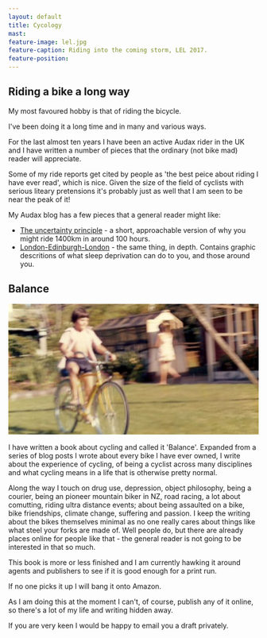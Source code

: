 ```yaml
---
layout: default
title: Cycology
mast: 
feature-image: lel.jpg
feature-caption: Riding into the coming storm, LEL 2017.
feature-position: 
---
```



## Riding a bike a long way

My most favoured hobby is that of riding the bicycle.

I've been doing it a long time and in many and various ways.

For the last almost ten years I have been an active Audax rider in the UK and I have written a number of pieces that the ordinary (not bike mad) reader will appreciate.

Some of my ride reports get cited by people as 'the best peice about riding I have ever read', which is nice. Given the size of the field of cyclists with serious liteary pretensions it's probably just as well that I am seen to be near the peak of it! 

My Audax blog has a few pieces that a general reader might like:

 - [The uncertainty principle](https://audaxery.wordpress.com/2017/10/28/lel-the-uncertainty-principle/) - a short, approachable version of why you might ride 1400km in around 100 hours.
 - [London-Edinburgh-London](https://audaxery.wordpress.com/2017/08/14/fear-and-louthing-lel-2017/) - the same thing, in depth. Contains graphic descritions of what sleep deprivation can do to you, and those around you.


## Balance

<img src="/assets/img/mustang.jpg">

I have written a book about cycling and called it 'Balance'. Expanded from a series of blog posts I wrote about every bike I have ever owned, I write about the experience of cycling, of being a cyclist across many disciplines and what cycling means in a life that is otherwise pretty normal. 

Along the way I touch on drug use, depression, object philosophy, being a courier, being an pioneer mountain biker in NZ, road racing, a lot about comutting, riding ultra distance events; about being assaulted on a bike, bike friendships, climate change, suffering and passion. I keep the writing about the bikes themselves minimal as no one really cares about things like what steel your forks are made of. Well people do, but there are already places online for people like that - the general reader is not going to be interested in that so much.

This book is more or less finished and I am currently hawking it around agents and publishers to see if it is good enough for a print run.

If no one picks it up I will bang it onto Amazon.

As I am doing this at the moment I can't, of course, publish any of it online, so there's a lot of my life and writing hidden away.

If you are very keen I would be happy to email you a draft privately. 





